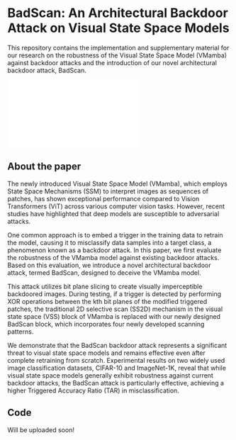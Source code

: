 # BadScan: An Architectural Backdoor Attack on Visual State Space Models

This repository contains the implementation and supplementary material for our research on the robustness of the Visual State Space Model (VMamba) against backdoor attacks and the introduction of our novel architectural backdoor attack, BadScan.

![Architecture](./BadScan_Block.pdf "Architecture image")

## About the paper

The newly introduced Visual State Space Model (VMamba), which employs State Space Mechanisms (SSM) to interpret images as sequences of patches, has shown exceptional performance compared to Vision Transformers (ViT) across various computer vision tasks. However, recent studies have highlighted that deep models are susceptible to adversarial attacks.

One common approach is to embed a trigger in the training data to retrain the model, causing it to misclassify data samples into a target class, a phenomenon known as a backdoor attack. In this paper, we first evaluate the robustness of the VMamba model against existing backdoor attacks. Based on this evaluation, we introduce a novel architectural backdoor attack, termed BadScan, designed to deceive the VMamba model.

This attack utilizes bit plane slicing to create visually imperceptible backdoored images. During testing, if a trigger is detected by performing XOR operations between the kth bit planes of the modified triggered patches, the traditional 2D selective scan (SS2D) mechanism in the visual state space (VSS) block of VMamba is replaced with our newly designed BadScan block, which incorporates four newly developed scanning patterns.

We demonstrate that the BadScan backdoor attack represents a significant threat to visual state space models and remains effective even after complete retraining from scratch. Experimental results on two widely used image classification datasets, CIFAR-10 and ImageNet-1K, reveal that while visual state space models generally exhibit robustness against current backdoor attacks, the BadScan attack is particularly effective, achieving a higher Triggered Accuracy Ratio (TAR) in misclassification.

## Code

Will be uploaded soon!
